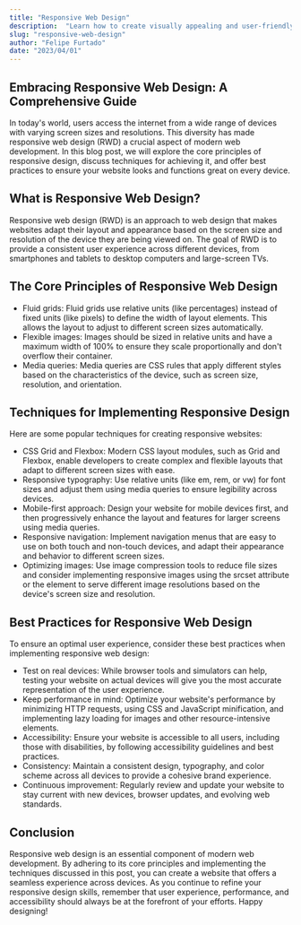 ```yaml
---
title: "Responsive Web Design"
description:  "Learn how to create visually appealing and user-friendly websites that adapt to any device with our responsive web design online course."
slug: "responsive-web-design"
author: "Felipe Furtado"
date: "2023/04/01"
---
```

## Embracing Responsive Web Design: A Comprehensive Guide

In today's world, users access the internet from a wide range of devices with varying screen sizes and resolutions. This diversity has made responsive web design (RWD) a crucial aspect of modern web development. In this blog post, we will explore the core principles of responsive design, discuss techniques for achieving it, and offer best practices to ensure your website looks and functions great on every device.

## What is Responsive Web Design?

Responsive web design (RWD) is an approach to web design that makes websites adapt their layout and appearance based on the screen size and resolution of the device they are being viewed on. The goal of RWD is to provide a consistent user experience across different devices, from smartphones and tablets to desktop computers and large-screen TVs.

## The Core Principles of Responsive Web Design
- Fluid grids: Fluid grids use relative units (like percentages) instead of fixed units (like pixels) to define the width of layout elements. This allows the layout to adjust to different screen sizes automatically.
- Flexible images: Images should be sized in relative units and have a maximum width of 100% to ensure they scale proportionally and don't overflow their container.
- Media queries: Media queries are CSS rules that apply different styles based on the characteristics of the device, such as screen size, resolution, and orientation.

## Techniques for Implementing Responsive Design

Here are some popular techniques for creating responsive websites:

- CSS Grid and Flexbox: Modern CSS layout modules, such as Grid and Flexbox, enable developers to create complex and flexible layouts that adapt to different screen sizes with ease.
- Responsive typography: Use relative units (like em, rem, or vw) for font sizes and adjust them using media queries to ensure legibility across devices.
- Mobile-first approach: Design your website for mobile devices first, and then progressively enhance the layout and features for larger screens using media queries.
- Responsive navigation: Implement navigation menus that are easy to use on both touch and non-touch devices, and adapt their appearance and behavior to different screen sizes.
- Optimizing images: Use image compression tools to reduce file sizes and consider implementing responsive images using the srcset attribute or the <picture> element to serve different image resolutions based on the device's screen size and resolution.

## Best Practices for Responsive Web Design

To ensure an optimal user experience, consider these best practices when implementing responsive web design:

- Test on real devices: While browser tools and simulators can help, testing your website on actual devices will give you the most accurate representation of the user experience.
- Keep performance in mind: Optimize your website's performance by minimizing HTTP requests, using CSS and JavaScript minification, and implementing lazy loading for images and other resource-intensive elements.
- Accessibility: Ensure your website is accessible to all users, including those with disabilities, by following accessibility guidelines and best practices.
- Consistency: Maintain a consistent design, typography, and color scheme across all devices to provide a cohesive brand experience.
- Continuous improvement: Regularly review and update your website to stay current with new devices, browser updates, and evolving web standards.

## Conclusion

Responsive web design is an essential component of modern web development. By adhering to its core principles and implementing the techniques discussed in this post, you can create a website that offers a seamless experience across devices. As you continue to refine your responsive design skills, remember that user experience, performance, and accessibility should always be at the forefront of your efforts. Happy designing!

